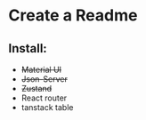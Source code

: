 # Create a Readme

## Install:

- ~~Material UI~~
- ~~Json-Server~~
- ~~Zustand~~
- React router
- tanstack table
